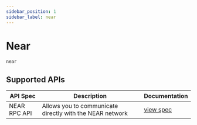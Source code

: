 ```yaml
---
sidebar_position: 1
sidebar_label: near
---
```


# Near

`near`

## Supported APIs

| API Spec     | Description                                              | Documentation                                           |
| ------------ | -------------------------------------------------------- | ------------------------------------------------------- |
| NEAR RPC API | Allows you to communicate directly with the NEAR network | [view spec](https://docs.near.org/api/rpc/introduction) |
